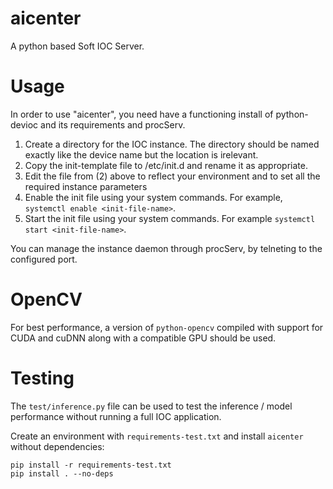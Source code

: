 
aicenter
========

A python based Soft IOC Server.

Usage
=====
In order to use "aicenter", you need have a functioning install of python-devioc and its requirements and procServ.
 
1. Create a directory for the IOC instance. The directory should be named exactly like the device name but the location
   is irelevant. 
2. Copy the init-template file to /etc/init.d and rename it as appropriate.
3. Edit the file from (2) above to reflect your environment and to set all the required instance parameters
4. Enable the init file using your system commands. For example, `systemctl enable <init-file-name>`.
5. Start the init file using your system commands. For example `systemctl start <init-file-name>`.

You can manage the instance daemon through procServ, by telneting to the configured port. 

OpenCV
======

For best performance, a version of `python-opencv` compiled with support for CUDA and cuDNN along
with a compatible GPU should be used.

Testing
=======

The `test/inference.py` file can be used to test the inference / model performance without running
a full IOC application.

Create an environment with `requirements-test.txt` and install `aicenter` without dependencies:

```
pip install -r requirements-test.txt
pip install . --no-deps
```
